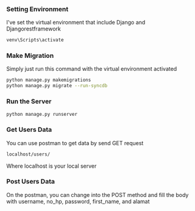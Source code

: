 ### Setting Environment
I've set the virtual environment that include Django and Djangorestframework
```bash
venv\Scripts\activate
``` 

### Make Migration
Simply just run this command with the virtual environment activated
```bash
python manage.py makemigrations
python manage.py migrate --run-syncdb
```

### Run the Server
```bash
python manage.py runserver
```

### Get Users Data
You can use postman to get data by send GET request
```bash
localhost/users/
```
Where localhost is your local server

### Post Users Data
On the postman, you can change into the POST method and fill the body with username, no_hp, password, first_name, and alamat
